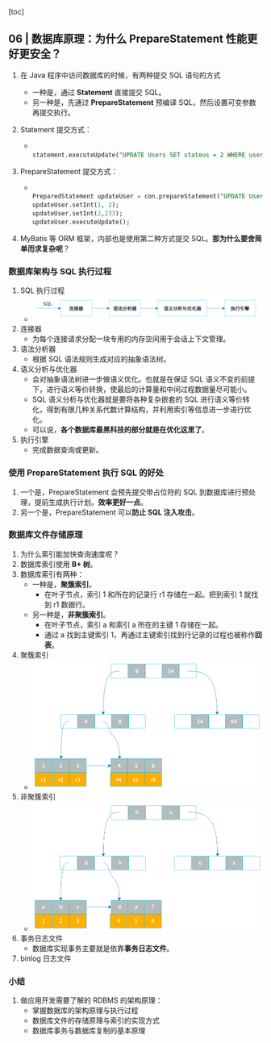 [toc]

## 06 | 数据库原理：为什么 PrepareStatement 性能更好更安全？

1.  在 Java 程序中访问数据库的时候，有两种提交 SQL 语句的方式

    -   一种是，通过 **Statement** 直接提交 SQL。
    -   另一种是，先通过 **PrepareStatement** 预编译 SQL，然后设置可变参数再提交执行。

2.  Statement 提交方式：

    -   ```sql
        
        statement.executeUpdate("UPDATE Users SET stateus = 2 WHERE userID=233");
        ```

3.  PrepareStatement 提交方式：

    -   ```sql
        
        PreparedStatement updateUser = con.prepareStatement("UPDATE Users SET stateus = ? WHERE userID = ?"); 
        updateUser.setInt(1, 2); 
        updateUser.setInt(2,233); 
        updateUser.executeUpdate();
        ```

4.  MyBatis 等 ORM 框架，内部也是使用第二种方式提交 SQL。**那为什么要舍简单而求复杂呢**？

### 数据库架构与 SQL 执行过程

1.  SQL 执行过程
    -   ![img](imgs/faec977f77e80f6d116e40735cf21e17.png)
2.  连接器
    -   为每个连接请求分配一块专用的内存空间用于会话上下文管理。
3.  语法分析器
    -   根据 SQL 语法规则生成对应的抽象语法树。
4.  语义分析与优化器
    -   会对抽象语法树进一步做语义优化。也就是在保证 SQL 语义不变的前提下，进行语义等价转换，使最后的计算量和中间过程数据量尽可能小。
    -   SQL 语义分析与优化器就是要将各种复杂嵌套的 SQL 进行语义等价转化，得到有限几种关系代数计算结构，并利用索引等信息进一步进行优化。
    -   可以说，**各个数据库最黑科技的部分就是在优化这里了**。
5.  执行引擎
    -   完成数据查询或更新。

### 使用 PrepareStatement 执行 SQL 的好处

1.  一个是，PrepareStatement 会预先提交带占位符的 SQL 到数据库进行预处理，提前生成执行计划。**效率更好一点**。
2.  另一个是，PrepareStatement 可以**防止 SQL 注入攻击**。

### 数据库文件存储原理

1.  为什么索引能加快查询速度呢？
2.  数据库索引使用 **B+ 树**。
3.  数据库索引有两种：
    -   一种是，**聚簇索引**。
        -   在叶子节点，索引 1 和所在的记录行 r1 存储在一起。把到索引 1 就找到 r1 数据行。
    -   另一种是，**非聚簇索引**。
        -   在叶子节点，索引 a 和索引 a 所在的主键 1 存储在一起。
        -   通过 a 找到主键索引 1，再通过主键索引找到行记录的过程也被称作**回表**。 
4.  聚簇索引
    -   ![img](imgs/f45e421a8e5172b9bc9fd1709fc98456.png)
5.  非聚簇索引
    -   ![img](imgs/580f1aa37880751f81e89d4a53ae3f51.png)
6.  事务日志文件
    -   数据库实现事务主要就是依靠**事务日志文件**。
7.  binlog 日志文件

### 小结

1.  做应用开发需要了解的 RDBMS 的架构原理：
    -   掌握数据库的架构原理与执行过程
    -   数据库文件的存储原理与索引的实现方式
    -   数据库事务与数据库复制的基本原理

